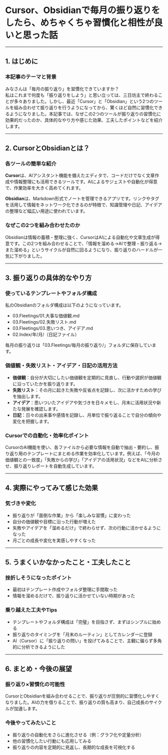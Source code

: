 # Cursor、Obsidianで毎月の振り返りをしたら、めちゃくちゃ習慣化と相性が良いと思った話

---

## 1. はじめに  
### 本記事のテーマと背景

みなさんは「毎月の振り返り」を習慣化できていますか？  
私はこれまで何度も「振り返りをしよう」と思い立っては、三日坊主で終わることが多々ありました。しかし、最近「Cursor」と「Obsidian」という2つのツールを組み合わせて振り返りを行うようになってから、驚くほど自然に習慣化できるようになりました。本記事では、なぜこの2つのツールが振り返りの習慣化に効果的だったのか、具体的なやり方や感じた効果、工夫したポイントなどを紹介します。

---

## 2. CursorとObsidianとは？  
### 各ツールの簡単な紹介

**Cursor**は、AIアシスタント機能を備えたエディタで、コードだけでなく文章作成や情報整理にも活用できるツールです。AIによるサジェストや自動化が得意で、作業効率を大きく高めてくれます。

**Obsidian**は、Markdown形式でノートを管理できるアプリです。リンクやタグを活用して情報をネットワーク化できるのが特徴で、知識管理や日記、アイデアの整理など幅広い用途に使われています。

### なぜこの2つを組み合わせたのか

Obsidianは情報の蓄積・整理に強く、CursorはAIによる自動化や文章生成が得意です。この2つを組み合わせることで、「情報を溜める→AIで整理・振り返る→また溜める」というサイクルが自然に回るようになり、振り返りのハードルが一気に下がりました。

---

## 3. 振り返りの具体的なやり方  
### 使っているテンプレートやフォルダ構成

私のObsidianのフォルダ構成は以下のようになっています。

- 03.Fleetings/01.大事な価値観.md  
- 03.Fleetings/02.失敗リスト.md  
- 03.Fleetings/03.思いつき、アイデア.md  
- 02.Index/年/月/（日記ファイル）

毎月の振り返りは「03.Fleetings/毎月の振り返り/」フォルダに保存しています。

### 価値観・失敗リスト・アイデア・日記の活用方法

- **価値観**：自分が大切にしたい価値観を定期的に見直し、行動や選択が価値観に沿っていたかを振り返ります。
- **失敗リスト**：その月に起きた失敗や反省点を記録し、次に活かすための学びを抽出します。
- **アイデア**：思いついたアイデアや気づきを日々メモし、月末に活用状況や新たな発展を確認します。
- **日記**：日々の出来事や感情を記録し、月単位で振り返ることで自分の傾向や変化を把握します。

### Cursorでの自動化・効率化ポイント

CursorのAI機能を使い、各ファイルから必要な情報を自動で抽出・要約し、振り返り用のテンプレートにまとめる作業を効率化しています。例えば、「今月の価値観との一致度」「失敗からの学び」「アイデアの活用状況」などをAIに分析させ、振り返りレポートを自動生成しています。

---

## 4. 実際にやってみて感じた効果  
### 気づきや変化

- 振り返りが「面倒な作業」から「楽しみな習慣」に変わった
- 自分の価値観や目標に沿った行動が増えた
- 失敗やアイデアを「溜めるだけ」で終わらせず、次の行動に活かせるようになった
- 月ごとの成長や変化を実感しやすくなった

---

## 5. うまくいかなかったこと・工夫したこと  
### 挫折しそうになったポイント

- 最初はテンプレート作成やフォルダ整理に手間取った
- 情報を溜めるだけで、振り返りに活かせていない時期があった

### 乗り越えた工夫やTips

- テンプレートやフォルダ構成は「完璧」を目指さず、まずはシンプルに始める
- 振り返りのタイミングを「月末のルーティン」としてカレンダーに登録
- AI（Cursor）に「振り返りの問い」を投げてみることで、主観に偏らず多角的に分析できるようにした

---

## 6. まとめ・今後の展望  
### 振り返り×習慣化の可能性

CursorとObsidianを組み合わせることで、振り返りが圧倒的に習慣化しやすくなりました。AIの力を借りることで、振り返りの質も高まり、自己成長のサイクルが加速します。

### 今後やってみたいこと

- 振り返りの自動化をさらに進化させる（例：グラフ化や定量分析）
- 他の習慣化したい行動にも応用してみる
- 振り返りの内容を定期的に見返し、長期的な成長を可視化する 